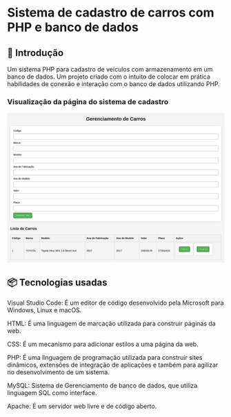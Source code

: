 # Sistema de cadastro de carros com PHP e banco de dados

## 🚀 Introdução
Um sistema PHP para cadastro de veículos com armazenamento em um banco de dados.
Um projeto criado com o intuito de colocar em prática habilidades de conexão e interação com o banco de dados utilizando PHP. 

### Visualização da página do sistema de cadastro
![sistema-de-carros](assets/6e5c3055-5639-415c-a06f-bdafb3571b5c.png)

## 📦 Tecnologias usadas

Visual Studio Code: É um editor de código desenvolvido pela Microsoft para Windows, Linux e macOS.

HTML: É uma linguagem de marcação utilizada para construir páginas da web.

CSS: É um mecanismo para adicionar estilos a uma página da web.

PHP: É uma linguagem de programação utilizada para construir sites dinâmicos, extensões de integração de aplicações e também para agilizar no desenvolvimento de um sistema.

MySQL: Sistema de Gerenciamento de banco de dados, que utiliza linguagem SQL como interface.

Apache: É um servidor web livre e de código aberto.
